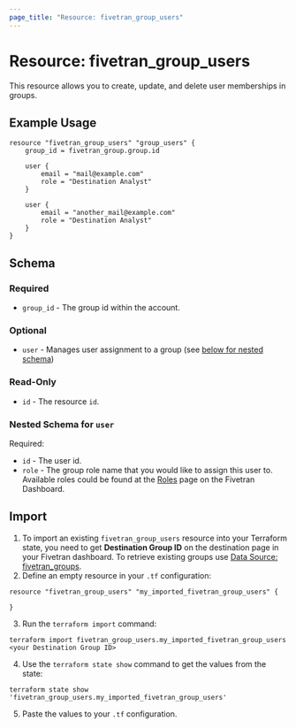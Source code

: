 ```yaml
---
page_title: "Resource: fivetran_group_users"
---
```


# Resource: fivetran_group_users

This resource allows you to create, update, and delete user memberships in groups.

## Example Usage

```hcl
resource "fivetran_group_users" "group_users" {
    group_id = fivetran_group.group.id

    user {
        email = "mail@example.com"
        role = "Destination Analyst"
    }

    user {
        email = "another_mail@example.com"
        role = "Destination Analyst"
    }
}
```

## Schema

### Required

- `group_id` - The group id within the account.

### Optional

- `user` - Manages user assignment to a group (see [below for nested schema](#nestedblock--user))

### Read-Only

- `id` -  The resource `id`.

<a id="nestedblock--user"></a>
### Nested Schema for `user`

Required:

- `id` - The user id.
- `role` - The group role name that you would like to assign this user to. Available roles could be found at the [Roles](https://fivetran.com/account/roles) page on the Fivetran Dashboard.

## Import

1. To import an existing `fivetran_group_users` resource into your Terraform state, you need to get **Destination Group ID** on the destination page in your Fivetran dashboard.
To retrieve existing groups use [Data Source: fivetran_groups](/docs/data-sources/groups).
2. Define an empty resource in your `.tf` configuration:

```hcl
resource "fivetran_group_users" "my_imported_fivetran_group_users" {

}
```

3. Run the `terraform import` command:

```
terraform import fivetran_group_users.my_imported_fivetran_group_users <your Destination Group ID>
```

4. Use the `terraform state show` command to get the values from the state:

```
terraform state show 'fivetran_group_users.my_imported_fivetran_group_users'
```
5. Paste the values to your `.tf` configuration.
